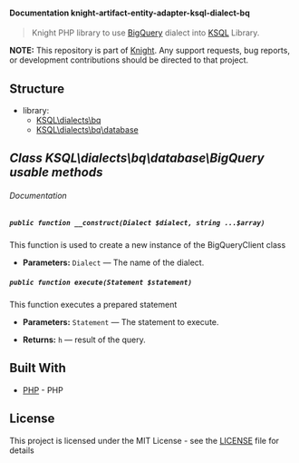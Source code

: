 #### Documentation knight-artifact-entity-adapter-ksql-dialect-bq

> Knight PHP library to use [BigQuery](https://cloud.google.com/bigquery/) dialect into [KSQL](https://github.com/energia-source/knight-artifact-entity-adapter-ksql/) Library.

**NOTE:** This repository is part of [Knight](https://github.com/energia-source/knight). Any
support requests, bug reports, or development contributions should be directed to
that project.

## Structure

- library:
    - [KSQL\dialects\bq](https://github.com/energia-source/knight-artifact-entity-adapter-ksql-dialect-bq/tree/main/lib)
    - [KSQL\dialects\bq\database](https://github.com/energia-source/knight-artifact-entity-adapter-ksql-dialect-bq/tree/main/lib/database)

## ***Class KSQL\dialects\bq\database\BigQuery usable methods***

###### Documentation

##### `public function __construct(Dialect $dialect, string ...$array)`

This function is used to create a new instance of the BigQueryClient class

 * **Parameters:** `Dialect` — The name of the dialect.

##### `public function execute(Statement $statement)`

This function executes a prepared statement

 * **Parameters:** `Statement` — The statement to execute.

     <p>
 * **Returns:** `h` — result of the query.

## Built With

* [PHP](https://www.php.net/) - PHP

## License

This project is licensed under the MIT License - see the [LICENSE](LICENSE) file for details